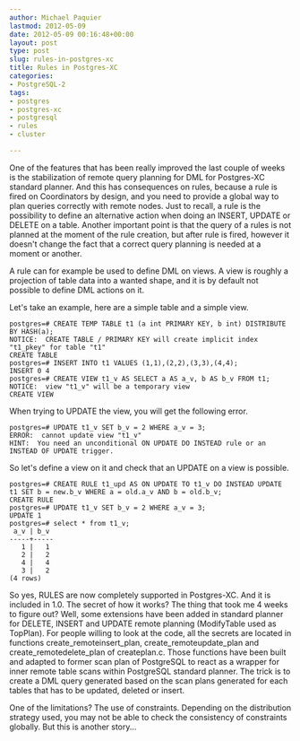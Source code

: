```yaml
---
author: Michael Paquier
lastmod: 2012-05-09
date: 2012-05-09 00:16:48+00:00
layout: post
type: post
slug: rules-in-postgres-xc
title: Rules in Postgres-XC
categories:
- PostgreSQL-2
tags:
- postgres
- postgres-xc
- postgresql
- rules
- cluster

---
```


One of the features that has been really improved the last couple of weeks is the stabilization of remote query planning for DML for Postgres-XC standard planner. And this has consequences on rules, because a rule is fired on Coordinators by design, and you need to provide a global way to plan queries correctly with remote nodes. Just to recall, a rule is the possibility to define an alternative action when doing an INSERT, UPDATE or DELETE on a table.
Another important point is that the query of a rules is not planned at the moment of the rule creation, but after rule is fired, however it doesn't change the fact that a correct query planning is needed at a moment or another.

A rule can for example be used to define DML on views.
A view is roughly a projection of table data into a wanted shape, and it is by default not possible to define DML actions on it.

Let's take an example, here are a simple table and a simple view.

    postgres=# CREATE TEMP TABLE t1 (a int PRIMARY KEY, b int) DISTRIBUTE BY HASH(a);
    NOTICE:  CREATE TABLE / PRIMARY KEY will create implicit index "t1_pkey" for table "t1"
    CREATE TABLE
    postgres=# INSERT INTO t1 VALUES (1,1),(2,2),(3,3),(4,4);
    INSERT 0 4
    postgres=# CREATE VIEW t1_v AS SELECT a AS a_v, b AS b_v FROM t1;
    NOTICE:  view "t1_v" will be a temporary view
    CREATE VIEW

When trying to UPDATE the view, you will get the following error.

    postgres=# UPDATE t1_v SET b_v = 2 WHERE a_v = 3;
    ERROR:  cannot update view "t1_v"
    HINT:  You need an unconditional ON UPDATE DO INSTEAD rule or an INSTEAD OF UPDATE trigger.

So let's define a view on it and check that an UPDATE on a view is possible.

    postgres=# CREATE RULE t1_upd AS ON UPDATE TO t1_v DO INSTEAD UPDATE t1 SET b = new.b_v WHERE a = old.a_v AND b = old.b_v;
    CREATE RULE
    postgres=# UPDATE t1_v SET b_v = 2 WHERE a_v = 3;
    UPDATE 1
    postgres=# select * from t1_v;
     a_v | b_v 
    -----+-----
       1 |   1
       2 |   2
       4 |   4
       3 |   2
    (4 rows)

So yes, RULES are now completely supported in Postgres-XC. And it is included in 1.0. The secret of how it works? The thing that took me 4 weeks to figure out?
Well, some extensions have been added in standard planner for DELETE, INSERT and UPDATE remote planning (ModifyTable used as TopPlan). For people willing to look at the code, all the secrets are located in functions create\_remoteinsert\_plan, create\_remoteupdate\_plan and create\_remotedelete\_plan of createplan.c. Those functions have been built and adapted to former scan plan of PostgreSQL to react as a wrapper for inner remote table scans within PostgreSQL standard planner. The trick is to create a DML query generated based on the scan plans generated for each tables that has to be updated, deleted or insert.

One of the limitations? The use of constraints.
Depending on the distribution strategy used, you may not be able to check the consistency of constraints globally.
But this is another story...
